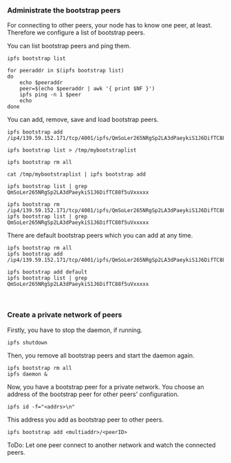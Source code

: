 ### Administrate the bootstrap peers

For connecting to other peers, your node has to know one peer, at least.
Therefore we configure a list of bootstrap peers. 

You can list bootstrap peers and ping them.

```
ipfs bootstrap list

for peeraddr in $(ipfs bootstrap list)
do
    echo $peeraddr
    peer=$(echo $peeraddr | awk '{ print $NF }')
    ipfs ping -n 1 $peer
    echo
done
```

You can add, remove, save and load bootstrap peers.

```
ipfs bootstrap add /ip4/139.59.152.171/tcp/4001/ipfs/QmSoLer265NRgSp2LA3dPaeykiS1J6DifTC88f5uVxxxxx

ipfs bootstrap list > /tmp/mybootstraplist

ipfs bootstrap rm all

cat /tmp/mybootstraplist | ipfs bootstrap add

ipfs bootstrap list | grep QmSoLer265NRgSp2LA3dPaeykiS1J6DifTC88f5uVxxxxx

ipfs bootstrap rm /ip4/139.59.152.171/tcp/4001/ipfs/QmSoLer265NRgSp2LA3dPaeykiS1J6DifTC88f5uVxxxxx
ipfs bootstrap list | grep QmSoLer265NRgSp2LA3dPaeykiS1J6DifTC88f5uVxxxxx
```

There are default bootstrap peers which you can add at any time.

```
ipfs bootstrap rm all
ipfs bootstrap add /ip4/139.59.152.171/tcp/4001/ipfs/QmSoLer265NRgSp2LA3dPaeykiS1J6DifTC88f5uVxxxxx

ipfs bootstrap add default
ipfs bootstrap list | grep QmSoLer265NRgSp2LA3dPaeykiS1J6DifTC88f5uVxxxxx
```

<br>

### Create a private network of peers

Firstly, you have to stop the daemon, if running.

```
ipfs shutdown
```

Then, you remove all bootstrap peers and start the daemon again.

```
ipfs bootstrap rm all
ipfs daemon &
```

Now, you have a bootstrap peer for a private network.
You choose an address of the bootstrap peer for other peers' configuration.

```
ipfs id -f="<addrs>\n"
```

This address you add as bootstrap peer to other peers.

```
ipfs bootstrap add <multiaddr>/<peerID>
```

ToDo: Let one peer connect to another network and watch the connected peers.


